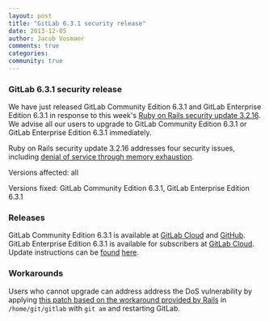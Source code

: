 ```yaml
---
layout: post
title: "GitLab 6.3.1 security release"
date: 2013-12-05
author: Jacob Vosmaer
comments: true
categories:
community: true
---
```

### GitLab 6.3.1 security release
We have just released GitLab Community Edition 6.3.1 and GitLab Enterprise Edition 6.3.1 in response to this week's [Ruby on Rails security update 3.2.16](http://weblog.rubyonrails.org/2013/12/3/Rails_3_2_16_and_4_0_2_have_been_released/).
We advise all our users to upgrade to GitLab Community Edition 6.3.1 or GitLab Enterprise Edition 6.3.1 immediately.

<!--more-->

Ruby on Rails security update 3.2.16 addresses four security issues, including [denial of service through memory exhaustion](https://groups.google.com/d/msg/ruby-security-ann/A-ebV4WxzKg/KNPTbX8XAQUJ).

Versions affected: all

Versions fixed: GitLab Community Edition 6.3.1, GitLab Enterprise Edition 6.3.1

### Releases
GitLab Community Edition 6.3.1 is available at [GitLab Cloud](https://gitlab.com/gitlab-org/gitlab-ce) and [GitHub](https://github.com/gitlabhq/gitlabhq).
GitLab Enterprise Edition 6.3.1 is available for subscribers at [GitLab Cloud](https://gitlab.com).
Update instructions can be [found](https://gitlab.com/gitlab-org/gitlab-ce/blob/master/doc/update/patch_versions.md) [here](https://github.com/gitlabhq/gitlabhq/blob/master/doc/update/patch_versions.md).

### Workarounds
Users who cannot upgrade can address address the DoS vulnerability by applying [this patch based on the workaround provided by Rails](/files/0001-Monkey-patch-for-CVE-2013-6414.patch) in `/home/git/gitlab` with `git am` and restarting GitLab.
